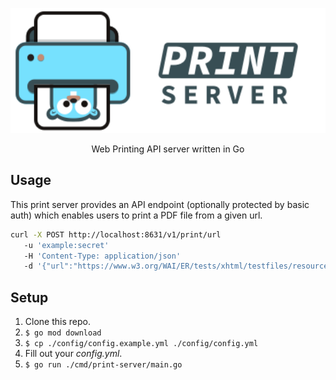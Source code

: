 <p align="center">
    <img src="https://raw.githubusercontent.com/Nico0302/go-print-server/main/art.svg" height="200">
</p>
<p align="center">
    Web Printing API server written in Go
</p>

## Usage

This print server provides an API endpoint (optionally protected by basic auth) which enables users to print a PDF file from a given url.

```bash
curl -X POST http://localhost:8631/v1/print/url
   -u 'example:secret'
   -H 'Content-Type: application/json'
   -d '{"url":"https://www.w3.org/WAI/ER/tests/xhtml/testfiles/resources/pdf/dummy.pdf","preset":"example-preset"}'
```

## Setup

1. Clone this repo.
2. `$ go mod download`
3. `$ cp ./config/config.example.yml ./config/config.yml`
4. Fill out your _config.yml_.
5. `$ go run ./cmd/print-server/main.go`

